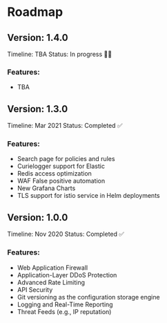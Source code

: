 # Roadmap


## Version: 1.4.0

Timeline: TBA
Status: In progress 👩‍💻

### Features:
* TBA

## Version: 1.3.0

Timeline: Mar 2021
Status: Completed ✅

### Features:
* Search page for policies and rules
* Curielogger support for Elastic
* Redis access optimization
* WAF False positive automation
* New Grafana Charts
* TLS support for istio service in Helm deployments

## Version: 1.0.0

Timeline: Nov 2020
Status: Completed ✅

### Features:
* Web Application Firewall
* Application-Layer DDoS Protection
* Advanced Rate Limiting
* API Security
* Git versioning as the configuration storage engine
* Logging and Real-Time Reporting
* Threat Feeds (e.g., IP reputation)
